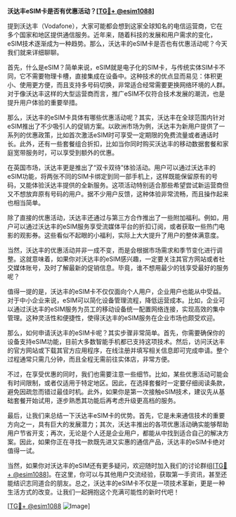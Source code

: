 **沃达丰eSIM卡是否有优惠活动？[[TG💪+ @esim1088](https://t.me/s/esim1088)]**

提到沃达丰（Vodafone），大家可能都会想到这家全球知名的电信运营商，它在多个国家和地区提供通信服务。近年来，随着科技的发展和用户需求的变化，eSIM技术逐渐成为一种趋势。那么，沃达丰的eSIM卡是否也有优惠活动呢？今天我们就来详细聊聊。

首先，什么是eSIM？简单来说，eSIM就是电子化的SIM卡，与传统实体SIM卡不同，它不需要物理卡槽，直接集成在设备中。这种技术的优点显而易见：体积更小、使用更方便，而且支持多号码切换，非常适合经常需要更换网络环境的人群。对于像沃达丰这样的大型运营商而言，推广eSIM不仅符合技术发展的潮流，也是提升用户体验的重要举措。

那么，沃达丰的eSIM卡具体有哪些优惠活动呢？其实，沃达丰在全球范围内针对eSIM推出了不少吸引人的促销方案。以欧洲市场为例，沃达丰为新用户提供了一系列的优惠政策，比如首次激活eSIM时可享受一定期限的免费流量或者通话时长。此外，还有一些套餐组合折扣，比如当你同时购买沃达丰的移动数据套餐和家庭宽带服务时，可以享受到额外的优惠。

在英国市场，沃达丰更是推出了“双卡双待”体验活动。用户可以通过沃达丰的eSIM功能，将两张不同的SIM卡绑定到同一部手机上，这样既能保留原有的号码，又能体验沃达丰提供的全新服务。这项活动特别适合那些希望尝试新运营商但又不想放弃原有号码的用户。据不少用户反馈，这种体验非常流畅，而且操作起来也相当简单。

除了直接的优惠活动，沃达丰还通过与第三方合作推出了一些附加福利。例如，用户可以通过沃达丰的eSIM服务享受流媒体平台的折扣订阅，或者获取一些热门电影的观影券。这些看似不起眼的小福利，实际上大大提升了用户的整体满意度。

当然，沃达丰的优惠活动并非一成不变，而是会根据市场需求和季节变化进行调整。这就意味着，如果你对沃达丰的eSIM感兴趣，一定要关注其官方网站或者社交媒体账号，及时了解最新的促销信息。毕竟，谁不想用最少的钱享受最好的服务呢？

值得一提的是，沃达丰的eSIM卡不仅仅面向个人用户，企业用户也能从中受益。对于中小企业来说，eSIM可以简化设备管理流程，降低运营成本。比如，企业可以通过沃达丰的eSIM服务为员工的移动设备统一配置网络连接，实现高效的集中管理。这种灵活性和便捷性，使得沃达丰的eSIM服务在企业市场也颇受欢迎。

那么，如何申请沃达丰的eSIM卡呢？其实步骤非常简单。首先，你需要确保你的设备支持eSIM功能，目前大多数智能手机都已支持这项技术。然后，访问沃达丰的官方网站或下载其官方应用程序，在线注册并填写相关信息即可完成申请。整个过程通常只需几分钟，而且全程无需前往实体店，非常方便。

不过，在享受优惠的同时，我们也需要注意一些细节。比如，某些优惠活动可能会有时间限制，或者仅适用于特定地区。因此，在选择套餐时一定要仔细阅读条款，避免因疏忽而错过最佳时机。此外，如果你是第一次接触eSIM技术，建议先从基础套餐开始试用，逐步熟悉其功能后再考虑升级更高档的服务。

最后，让我们来总结一下沃达丰eSIM卡的优势。首先，它是未来通信技术的重要方向之一，具有巨大的发展潜力；其次，沃达丰推出的各项优惠活动确实能够帮助用户节省开支；再次，无论是个人还是企业用户，都能从中找到适合自己的解决方案。因此，如果你正在寻找一款既先进又实惠的通信产品，沃达丰的eSIM卡绝对值得一试。

当然，如果你对沃达丰的eSIM还有更多疑问，欢迎随时加入我们的讨论群组[[TG💪+ @esim1088](https://t.me/s/esim1088)]。在这里，你可以与其他用户交流经验，获取第一手资讯，甚至还能结识志同道合的朋友。总之，沃达丰的eSIM卡不仅是一项技术革新，更是一种生活方式的改变。让我们一起拥抱这个充满可能性的新时代吧！

[[TG💪+ @esim1088](https://t.me/s/esim1088) ![Image](https://i.postimg.cc/4NQfJmqS/Snipaste-2025-05-13-00-14-12.png)]